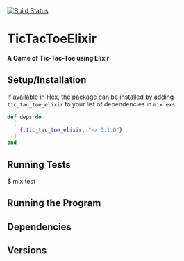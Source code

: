 [![Build Status](https://travis-ci.org/jchung722/tic_tac_toe_elixir.svg?branch=master)](https://travis-ci.org/jchung722/tic_tac_toe_elixir)
# TicTacToeElixir 

**A Game of Tic-Tac-Toe using Elixir**

## Setup/Installation

If [available in Hex](https://hex.pm/docs/publish), the package can be installed
by adding `tic_tac_toe_elixir` to your list of dependencies in `mix.exs`:

```elixir
def deps do
  [
    {:tic_tac_toe_elixir, "~> 0.1.0"}
  ]
end
```

## Running Tests
$ mix test

## Running the Program


## Dependencies


## Versions
